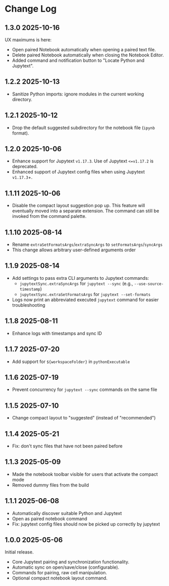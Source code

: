 # Change Log

## 1.3.0 2025-10-16

UX maximums is here:

- Open paired Notebook automatically when opening a paired text file.
- Delete paired Notebook automatically when closing the Notebook Editor.
- Added command and notification button to "Locate Python and Jupytext".

## 1.2.2 2025-10-13

- Sanitize Python imports: ignore modules in the current working directory.

## 1.2.1 2025-10-12

- Drop the default suggested subdirectory for the notebook file (`ipynb` format).

## 1.2.0 2025-10-06

- Enhance support for Jupytext `v1.17.3`. Use of Jupytext `<=v1.17.2` is deprecated.
- Enhanced support of Jupytext config files when using Jupytext `v1.17.3`+.

## 1.1.11 2025-10-06

- Disable the compact layout suggestion pop up. This feature will eventually moved into a separate extension. The command can still be invoked from the command palette.

## 1.1.10 2025-08-14

- Rename `extraSetFormatsArgs`/`extraSyncArgs` to `setFormatsArgs`/`syncArgs`
- This change allows arbitrary user-defined arguments order

## 1.1.9 2025-08-14

- Add settings to pass extra CLI arguments to Jupytext commands:
  - `jupytextSync.extraSyncArgs` for `jupytext --sync` (e.g., `--use-source-timestamp`)
  - `jupytextSync.extraSetFormatsArgs` for `jupytext --set-formats`
- Logs now print an abbreviated executed `jupytext` command for easier troubleshooting

## 1.1.8 2025-08-11

- Enhance logs with timestamps and sync ID

## 1.1.7 2025-07-20

- Add support for `${workspaceFolder}` in `pythonExecutable`

## 1.1.6 2025-07-19

- Prevent concurrency for `jupytext --sync` commands on the same file

## 1.1.5 2025-07-10

- Change compact layout to "suggested" (instead of "recommended")

## 1.1.4 2025-05-21

- Fix: don't sync files that have not been paired before

## 1.1.3 2025-05-09

- Made the notebook toolbar visible for users that activate the compact mode
- Removed dummy files from the build

## 1.1.1 2025-06-08

- Automatically discover suitable Python and Jupytext
- Open as paired notebook command
- Fix: jupytext config files should now be picked up correctly by jupytext

## 1.0.0 2025-05-06

Initial release.

- Core Jupytext pairing and synchronization functionality.
- Automatic sync on open/save/close (configurable).
- Commands for pairing, raw cell manipulation.
- Optional compact notebook layout command.
